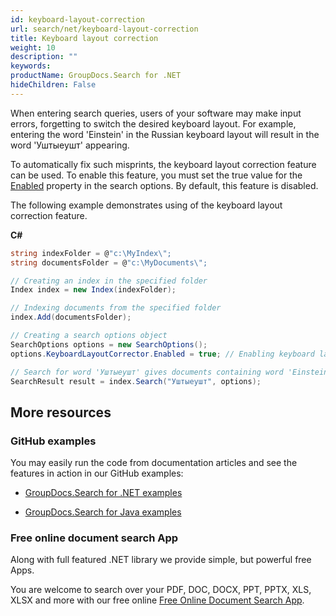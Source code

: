```yaml
---
id: keyboard-layout-correction
url: search/net/keyboard-layout-correction
title: Keyboard layout correction
weight: 10
description: ""
keywords: 
productName: GroupDocs.Search for .NET
hideChildren: False
---
```

When entering search queries, users of your software may make input errors, forgetting to switch the desired keyboard layout. For example, entering the word 'Einstein' in the Russian keyboard layout will result in the word 'Уштыеушт' appearing.

To automatically fix such misprints, the keyboard layout correction feature can be used. To enable this feature, you must set the true value for the [Enabled](https://apireference.groupdocs.com/net/search/groupdocs.search.options/keyboardlayoutcorrectoroptions/properties/enabled) property in the search options. By default, this feature is disabled.

The following example demonstrates using of the keyboard layout correction feature.

**C#**

```csharp
string indexFolder = @"c:\MyIndex\";
string documentsFolder = @"c:\MyDocuments\";

// Creating an index in the specified folder
Index index = new Index(indexFolder);

// Indexing documents from the specified folder
index.Add(documentsFolder);

// Creating a search options object
SearchOptions options = new SearchOptions();
options.KeyboardLayoutCorrector.Enabled = true; // Enabling keyboard layout correction

// Search for word 'Уштыеушт' gives documents containing word 'Einstein'
SearchResult result = index.Search("Уштыеушт", options);
```

## More resources

### GitHub examples

You may easily run the code from documentation articles and see the features in action in our GitHub examples:

*   [GroupDocs.Search for .NET examples](https://github.com/groupdocs-search/GroupDocs.Search-for-.NET)
    
*   [GroupDocs.Search for Java examples](https://github.com/groupdocs-search/GroupDocs.Search-for-Java)
    

### Free online document search App

Along with full featured .NET library we provide simple, but powerful free Apps.

You are welcome to search over your PDF, DOC, DOCX, PPT, PPTX, XLS, XLSX and more with our free online [Free Online Document Search App](https://products.groupdocs.app/search).
